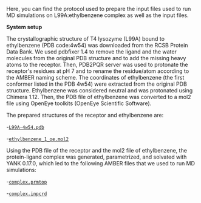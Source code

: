 Here, you can find the protocol used to prepare the input files used to run MD simulations on L99A:ethylbenzene complex as well as the input files.

**System setup**

The crystallographic structure of T4 lysozyme (L99A) bound to ethylbenzene (PDB code:4w54) was downloaded from the RCSB Protein Data Bank. We used pdbfixer 1.4 to remove the ligand and the water molecules from the original PDB structure and to add the missing heavy atoms to the receptor. Then, PDB2PQR server was used to protonate the receptor's residues at pH 7 and to rename the residue/atom according to the AMBER naming scheme.
The coordinates of ethylbenzene (the first conformer listed in the PDB 4w54) were extracted from the original PDB structure. Ethylbenzene was considered neutral and was protonated using Chimera 1.12. Then, the PDB file of ethylbenzene was converted to a mol2 file using OpenEye toolkits (OpenEye Scientific Software).

The prepared structures of the receptor and ethylbenzene are:

-[`L99A-4w54.pdb`](L99A-4w54.pdb)

-[`ethylbenzene_1_oe.mol2`](ethylbenzene_1_oe.mol2)

Using the PDB file of the receptor and the mol2 file of ethylbenzene, the protein-ligand complex was generated, parametrized, and solvated with YANK 0.17.0, which led to the following AMBER files that we used to run MD simulations:

-[`complex.prmtop`](complex.prmtop)

-[`complex.inpcrd`](complex.inpcrd)
